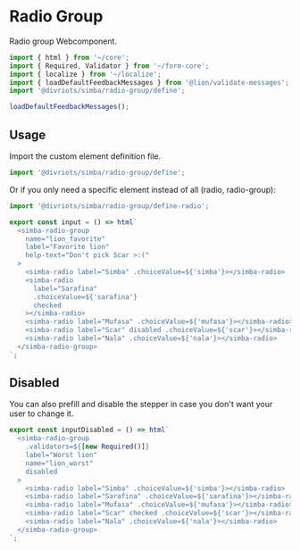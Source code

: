# Radio Group

Radio group Webcomponent.

```js script
import { html } from '~/core';
import { Required, Validator } from '~/form-core';
import { localize } from '~/localize';
import { loadDefaultFeedbackMessages } from '@lion/validate-messages';
import '@divriots/simba/radio-group/define';

loadDefaultFeedbackMessages();
```

## Usage

Import the custom element definition file.

```js
import '@divriots/simba/radio-group/define';
```

Or if you only need a specific element instead of all (radio, radio-group):

```js
import '@divriots/simba/radio-group/define-radio';
```

```js preview-story
export const input = () => html`
  <simba-radio-group
    name="lion_favorite"
    label="Favorite lion"
    help-text="Don't pick Scar >:("
  >
    <simba-radio label="Simba" .choiceValue=${'simba'}></simba-radio>
    <simba-radio
      label="Sarafina"
      .choiceValue=${'sarafina'}
      checked
    ></simba-radio>
    <simba-radio label="Mufasa" .choiceValue=${'mufasa'}></simba-radio>
    <simba-radio label="Scar" disabled .choiceValue=${'scar'}></simba-radio>
    <simba-radio label="Nala" .choiceValue=${'nala'}></simba-radio>
  </simba-radio-group>
`;
```

## Disabled

You can also prefill and disable the stepper in case you don't want your user to change it.

```js preview-story
export const inputDisabled = () => html`
  <simba-radio-group
    .validators=${[new Required()]}
    label="Worst lion"
    name="lion_worst"
    disabled
  >
    <simba-radio label="Simba" .choiceValue=${'simba'}></simba-radio>
    <simba-radio label="Sarafina" .choiceValue=${'sarafina'}></simba-radio>
    <simba-radio label="Mufasa" .choiceValue=${'mufasa'}></simba-radio>
    <simba-radio label="Scar" checked .choiceValue=${'scar'}></simba-radio>
    <simba-radio label="Nala" .choiceValue=${'nala'}></simba-radio>
  </simba-radio-group>
`;
```
